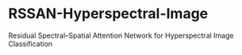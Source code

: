 # RSSAN-Hyperspectral-Image
Residual Spectral–Spatial Attention Network for Hyperspectral Image Classification
